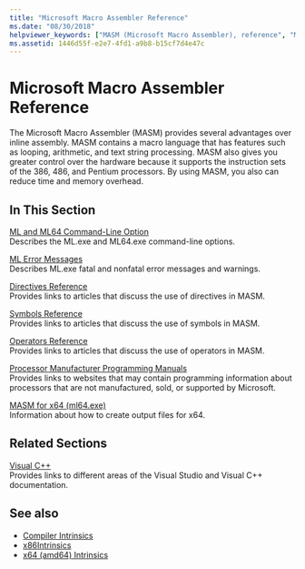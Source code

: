 ```yaml
---
title: "Microsoft Macro Assembler Reference"
ms.date: "08/30/2018"
helpviewer_keywords: ["MASM (Microsoft Macro Assembler), reference", "MASM (Microsoft Macro Assembler), overview", "MASM (Microsoft Macro Assembler)", "MASM (Microsoft Macro Assembler), documentation overview"]
ms.assetid: 1446d55f-e2e7-4fd1-a9b8-b15cf7d4e47c
---
```

# Microsoft Macro Assembler Reference

The Microsoft Macro Assembler (MASM) provides several advantages over inline assembly. MASM contains a macro language that has features such as looping, arithmetic, and text string processing. MASM also gives you greater control over the hardware because it supports the instruction sets of the 386, 486, and Pentium processors. By using MASM, you also can reduce time and memory overhead.

## In This Section

[ML and ML64 Command-Line Option](../../assembler/masm/ml-and-ml64-command-line-reference.md)<br/>
Describes the ML.exe and ML64.exe command-line options.

[ML Error Messages](../../assembler/masm/ml-error-messages.md)<br/>
Describes ML.exe fatal and nonfatal error messages and warnings.

[Directives Reference](../../assembler/masm/directives-reference.md)<br/>
Provides links to articles that discuss the use of directives in MASM.

[Symbols Reference](../../assembler/masm/symbols-reference.md)<br/>
Provides links to articles that discuss the use of symbols in MASM.

[Operators Reference](../../assembler/masm/operators-reference.md)<br/>
Provides links to articles that discuss the use of operators in MASM.

[Processor Manufacturer Programming Manuals](../../assembler/masm/processor-manufacturer-programming-manuals.md)<br/>
Provides links to websites that may contain programming information about processors that are not manufactured, sold, or supported by Microsoft.

[MASM for x64 (ml64.exe)](../../assembler/masm/masm-for-x64-ml64-exe.md)<br/>
Information about how to create output files for x64.

## Related Sections

[Visual C++](../../visual-cpp-in-visual-studio.md)<br/>
Provides links to different areas of the Visual Studio and Visual C++ documentation.

## See also

- [Compiler Intrinsics](../../intrinsics/compiler-intrinsics.md)
- [x86Intrinsics](../../intrinsics/x86-intrinsics-list.md)
- [x64 (amd64) Intrinsics](../../intrinsics/x64-amd64-intrinsics-list.md)
